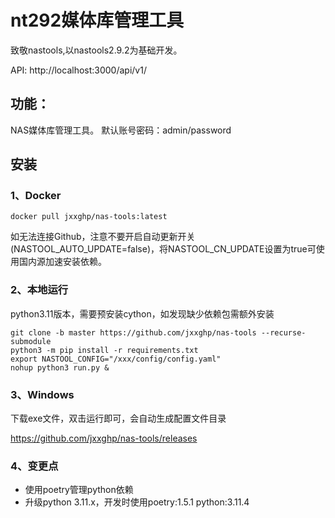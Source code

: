 
# nt292媒体库管理工具
致敬nastools,以nastools2.9.2为基础开发。

API: http://localhost:3000/api/v1/


## 功能：

NAS媒体库管理工具。
默认账号密码：admin/password


## 安装
### 1、Docker
```
docker pull jxxghp/nas-tools:latest
```

如无法连接Github，注意不要开启自动更新开关(NASTOOL_AUTO_UPDATE=false)，将NASTOOL_CN_UPDATE设置为true可使用国内源加速安装依赖。

### 2、本地运行
python3.11版本，需要预安装cython，如发现缺少依赖包需额外安装
```
git clone -b master https://github.com/jxxghp/nas-tools --recurse-submodule 
python3 -m pip install -r requirements.txt
export NASTOOL_CONFIG="/xxx/config/config.yaml"
nohup python3 run.py & 
```

### 3、Windows
下载exe文件，双击运行即可，会自动生成配置文件目录

https://github.com/jxxghp/nas-tools/releases


### 4、变更点

* 使用poetry管理python依赖
* 升级python 3.11.x，开发时使用poetry:1.5.1 python:3.11.4